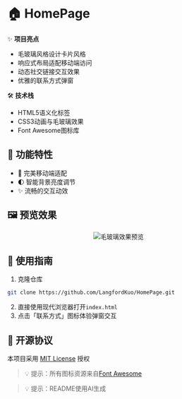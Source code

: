 # 🏠 HomePage

✨ **项目亮点**
- 毛玻璃风格设计卡片风格
- 响应式布局适配移动端访问
- 动态社交链接交互效果
- 优雅的联系方式弹窗

🛠️ **技术栈**
- HTML5语义化标签
- CSS3动画与毛玻璃效果
- Font Awesome图标库

## 🌟 功能特性
- 📱 完美移动端适配
- 🌓 智能背景亮度调节
- ✨ 流畅的交互动效

## 🖼️ 预览效果
<div align="center">

![毛玻璃效果预览](https://github.com/user-attachments/assets/6f2d1706-c2d1-4cc1-88ef-94887f8bcee5)
</div>

## 🚀 使用指南
1. 克隆仓库
```bash
git clone https://github.com/LangfordKuo/HomePage.git
```
2. 直接使用现代浏览器打开`index.html`
3. 点击「联系方式」图标体验弹窗交互

## 📜 开源协议
本项目采用 [MIT License](LICENSE) 授权

> 💡 提示：所有图标资源来自[Font Awesome](https://fontawesome.com)

> 💡 提示：README使用AI生成
